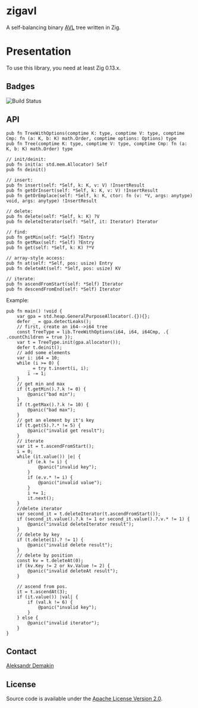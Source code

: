 # zigavl
A self-balancing binary [AVL](https://en.wikipedia.org/wiki/AVL_tree) tree written in Zig.

# Presentation
To use this library, you need at least Zig 0.13.x.

## Badges

![Build Status](https://img.shields.io/github/actions/workflow/status/ultd/base58-zig/test.yml?branch=main)

## API
```zig
pub fn TreeWithOptions(comptime K: type, comptime V: type, comptime Cmp: fn (a: K, b: K) math.Order, comptime options: Options) type
pub fn Tree(comptime K: type, comptime V: type, comptime Cmp: fn (a: K, b: K) math.Order) type

// init/deinit:
pub fn init(a: std.mem.Allocator) Self
pub fn deinit()

// insert:
pub fn insert(self: *Self, k: K, v: V) !InsertResult
pub fn getOrInsert(self: *Self, k: K, v: V) !InsertResult 
pub fn getOrEmplace(self: *Self, k: K, ctor: fn (v: *V, args: anytype) void, args: anytype) !InsertResult

// delete:
pub fn delete(self: *Self, k: K) ?V
pub fn deleteIterator(self: *Self, it: Iterator) Iterator

// find:
pub fn getMin(self: *Self) ?Entry
pub fn getMax(self: *Self) ?Entry
pub fn get(self: *Self, k: K) ?*V

// array-style access:
pub fn at(self: *Self, pos: usize) Entry
pub fn deleteAt(self: *Self, pos: usize) KV

// iterate:
pub fn ascendFromStart(self: *Self) Iterator
pub fn descendFromEnd(self: *Self) Iterator

```

Example:
```zig
pub fn main() !void {
    var gpa = std.heap.GeneralPurposeAllocator(.{}){};
    defer _ = gpa.detectLeaks();
    // first, create an i64-->i64 tree
    const TreeType = lib.TreeWithOptions(i64, i64, i64Cmp, .{ .countChildren = true });
    var t = TreeType.init(gpa.allocator());
    defer t.deinit();
    // add some elements
    var i: i64 = 10;
    while (i >= 0) {
        _ = try t.insert(i, i);
        i -= 1;
    }
    // get min and max
    if (t.getMin().?.k != 0) {
        @panic("bad min");
    }
    if (t.getMax().?.k != 10) {
        @panic("bad max");
    }
    // get an element by it's key
    if (t.get(5).?.* != 5) {
        @panic("invalid get result");
    }
    // iterate
    var it = t.ascendFromStart();
    i = 0;
    while (it.value()) |e| {
        if (e.k != i) {
            @panic("invalid key");
        }
        if (e.v.* != i) {
            @panic("invalid value");
        }
        i += 1;
        it.next();
    }
    //delete iterator
    var second_it = t.deleteIterator(t.ascendFromStart());
    if (second_it.value().?.k != 1 or second_it.value().?.v.* != 1) {
        @panic("invalid deleteIterator result");
    }
    // delete by key
    if (t.delete(1).? != 1) {
        @panic("invalid delete result");
    }
    // delete by position
    const kv = t.deleteAt(0);
    if (kv.Key != 2 or kv.Value != 2) {
        @panic("invalid deleteAt result");
    }

    // ascend from pos.
    it = t.ascendAt(3);
    if (it.value()) |val| {
        if (val.k != 6) {
            @panic("invalid key");
        }
    } else {
        @panic("invalid iterator");
    }
}

```

## Contact

[Aleksandr Demakin](mailto:alexander.demakin@gmail.com)

## License

Source code is available under the [Apache License Version 2.0](/LICENSE).
